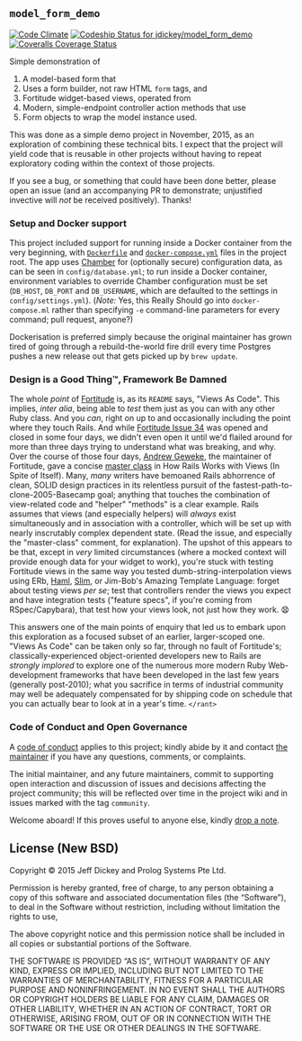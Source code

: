 ## `model_form_demo`

[![Code Climate](https://codeclimate.com/github/jdickey/model_form_demo/badges/gpa.svg)](https://codeclimate.com/github/jdickey/model_form_demo)
[ ![Codeship Status for jdickey/model_form_demo](https://codeship.com/projects/25ac3b60-7bda-0133-3687-5e23d6b78f76/status)](https://codeship.com/projects/119736)
[![Coveralls Coverage Status](https://coveralls.io/repos/jdickey/model_form_demo/badge.svg&service=github)](https://coveralls.io/github/jdickey/model_form_demo)

Simple demonstration of

1. A model-based form that
2. Uses a form builder, not raw HTML `form` tags, and
3. Fortitude widget-based views, operated from
4. Modern, simple-endpoint controller action methods that use
5. Form objects to wrap the model instance used.

This was done as a simple demo project in November, 2015, as an exploration of combining these technical bits. I expect that the project will yield code that is reusable in other projects without having to repeat exploratory coding within the context of those projects.

If you see a bug, or something that could have been done better, please open an issue (and an accompanying PR to demonstrate; unjustified invective will *not* be received positively). Thanks!

### Setup and Docker support

This project included support for running inside a Docker container from the very beginning, with [`Dockerfile`](Dockerfile) and [`docker-compose.yml`](docker-compose.yml) files in the project root. The app uses [Chamber](https://github.com/thekompanee/chamber) for (optionally secure) configuration data, as can be seen in `config/database.yml`; to run inside a Docker container, environment variables to override Chamber configuration must be set (`DB_HOST`, `DB_PORT` and `DB_USERNAME`, which are defaulted to the settings in `config/settings.yml`). (*Note:* Yes, this Really Should go into `docker-compose.ml` rather than specifying `-e` command-line parameters for every command; pull request, anyone?)

Dockerisation is preferred simply because the original maintainer has grown tired of going through a rebuild-the-world fire drill every time Postgres pushes a new release out that gets picked up by `brew update`.

### Design is a Good Thing™, Framework Be Damned

​The whole *point* of [Fortitude](https://github.com/ageweke/fortitude) is, as its `README` says, "Views As Code". This implies, *inter alia*, being able to *test* them just as you can with any other Ruby class. And you *can*, right on up to and occasionally including the point where they touch Rails. And while [Fortitude Issue 34](https://github.com/ageweke/fortitude/issues/34) was opened and closed in some four days, we didn't even open it until we'd flailed around for more than three days trying to understand what was breaking, and why. Over the course of those four days, [Andrew Geweke](https://github.com/ageweke), the maintainer of Fortitude, gave a concise [master class](https://github.com/ageweke/fortitude/issues/34#issuecomment-160342506) in How Rails Works with Views (In Spite of Itself). Many, *many* writers have bemoaned Rails abhorrence of clean, SOLID design practices in its relentless pursuit of the fastest-path-to-clone-2005-Basecamp goal; anything that touches the combination of view-related code and "helper" "methods" is a clear example. Rails assumes that views (and especially helpers) will *always* exist simultaneously and in association with a controller, which will be set up with nearly inscrutably complex dependent state. (Read the issue, and especially the "master-class" comment, for explanation). The upshot of this appears to be that, except in *very* limited circumstances (where a mocked context will provide enough data for your widget to work), you're stuck with testing Fortitude views in the same way you tested dumb-string-interpolation views using ERb, [Haml](http://haml.info/), [Slim](http://slim-lang.com/), or Jim-Bob's Amazing Template Language: forget about testing views *per se*; test that controllers render the views you expect and have integration tests ("feature specs", if you're coming from RSpec/Capybara), that test how your views look, not just how they work. :anguished: 

This answers one of the main points of enquiry that led us to embark upon this exploration as a focused subset of an earlier, larger-scoped one. "Views As Code" can be taken only so far, through no fault of Fortitude's; classically-experienced object-oriented developers new to Rails are *strongly implored* to explore one of the numerous more modern Ruby Web-development frameworks that have been developed in the last few years (generally post-2010); what you sacrifice in terms of industrial community may well be adequately compensated for by shipping code on schedule that you can actually bear to look at in a year's time. `</rant>`

### Code of Conduct and Open Governance

A [code of conduct](CODE_OF_CONDUCT.md) applies to this project; kindly abide by it and contact [the maintainer](https://github.com/jdickey) if you have any questions, comments, or complaints.

The initial maintainer, and any future maintainers, commit to supporting open interaction and discussion of issues and decisions affecting the project community; this will be reflected over time in the project wiki and in issues marked with the tag `community`.

Welcome aboard! If this proves useful to anyone else, kindly [drop a note](https://github.com/jdickey).

## License (New BSD)

Copyright © 2015 Jeff Dickey and Prolog Systems Pte Ltd.

Permission is hereby granted, free of charge, to any person obtaining a copy of this software and associated documentation files (the “Software”), to deal in the Software without restriction, including without limitation the rights to use, 

The above copyright notice and this permission notice shall be included in all copies or substantial portions of the Software.

THE SOFTWARE IS PROVIDED “AS IS”, WITHOUT WARRANTY OF ANY KIND, EXPRESS OR IMPLIED, INCLUDING BUT NOT LIMITED TO THE WARRANTIES OF MERCHANTABILITY, FITNESS FOR A PARTICULAR PURPOSE AND NONINFRINGEMENT. IN NO EVENT SHALL THE AUTHORS OR COPYRIGHT HOLDERS BE LIABLE FOR ANY CLAIM, DAMAGES OR OTHER LIABILITY, WHETHER IN AN ACTION OF CONTRACT, TORT OR OTHERWISE, ARISING FROM, OUT OF OR IN CONNECTION WITH THE SOFTWARE OR THE USE OR OTHER DEALINGS IN THE SOFTWARE.